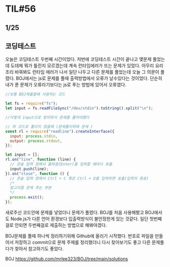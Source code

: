 # TIL#56

## 1/25

## 코딩테스트

오늘은 코딩테스트 두번째 시간이었다. 저번에 코딩테스트 시간이 끝나고 몇문제 풀었는데 도데체 뭐가 틀린지 모르겠는데 계속 런타임에러가 뜨는 문제가 있었다. 아무리 요리조리 바꿔봐도 런타임 에러가 나서 일단 나두고 다른 문제를 풀었는데 오늘 그 의문이 풀렸다. BOJ에서는 js로 문제를 풀때 출력방법에서 오류가 날수있다는 것이었다. 단순히 내가 푼 문제가 오류라기보다는 js로 푸는 방법에 있어서 오류였다.

```js
//보통 BOJ제출할때 사용하는 코드

let fs = require("fs");
let input = fs.readFileSync("/dev/stdin").toString().split("\n");

//이렇게 input으로 받아와서 문제를 풀어야했다

// 위 코드로 풀리지 않을때 (문제풀이외에 문제 )
const rl = require("readline").createInterface({
  input: process.stdin,
  output: process.stdout,
});

let input = [];
rl.on("line", function (line) {
  // 콘솔 입력 창에서 줄바꿈(Enter)를 입력할 때마다 호출
  input.push(line);
}).on("close", function () {
  // 콘솔 입력 창에서 Ctrl + C 혹은 Ctrl + D를 입력하면 호출(입력의 종료)
  /*
  알고리즘 문제 푸는 부분 
  */
  process.exit();
});
```

새로주신 코드안에 문제를 넣었더니 문제가 풀렸다. BOJ를 처음 사용해봤고 BOJ에서도 Node.js가 다른 언어 환경보다 입출력방식이 불안정한게 있는 것같다. 일단 첫번째걸로 안되면 두번째걸로 제출하는 방법으로 해봐야겠다.

BOJ문제를 풀때 하나씩 정리하기위해 Github에 올리기 시작했다. 번호로 파일을 만들어서 저장하고 commit으로 문제 주제를 정리했더니 다시 찾아보기도 좋고 다른 문제풀다가 찾아서 참고하기도 좋았다.

BOJ https://github.com/mrlee323/BOJ/tree/main/solutions
